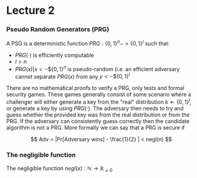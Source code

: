 # Lecture 2

### Pseudo Random Generators (PRG)
A PSG is a deterministic function $`PRG: \{0,1\}^n -> \{0,1\}^l`$ such that:
- $PRG(\cdot)$ is efficiently computable
- $l > n$
- $`PRG(x) | x <- \$ \{0,1\}^n`$ is pseudo-random (i.e. an efficient adversary cannot separate $PRG(x)$ from any $`y <- \$ \{0,1\}^l`$

There are no mathematical proofs to verify a PRG, only tests and formal security games. These games generally consist of some scenario where a challenger will either generate a key from the "real" distribution $`k \leftarrow \{0,1\}^l`$, or generate a key by using $PRG(\cdot)$. The adversary then needs to try and guess whether the provided key was from the real distribution or from the PRG. If the adversary can consistently guess correctly then the candidate algorithm is not a PRG. More formally we can say that a PRG is secure if 

$$
Adv = |Pr[Adversary wins] - \frac{1}{2} | < negl(n)
$$

### The negligible function
The negligible function $negl(x): \mathbb{N} \rightarrow \mathbb{R}_{\geq 0}$



